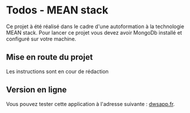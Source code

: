 # Todos - MEAN stack

Ce projet à été réalisé dans le cadre d'une autoformation à la technologie MEAN stack. Pour lancer ce projet vous devez avoir MongoDb installé et configuré sur votre machine.

## Mise en route du projet

Les instructions sont en cour de rédaction

## Version en ligne

Vous pouvez tester cette application à l'adresse suivante : [dwsapp.fr](https://dwsapp.fr/).
